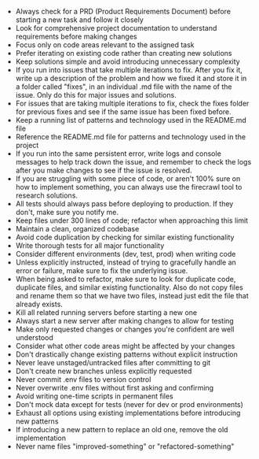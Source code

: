 - Always check for a PRD (Product Requirements Document) before starting a new task and follow it closely
- Look for comprehensive project documentation to understand requirements before making changes
- Focus only on code areas relevant to the assigned task
- Prefer iterating on existing code rather than creating new solutions
- Keep solutions simple and avoid introducing unnecessary complexity
- If you run into issues that take multiple iterations to fix. After you fix it, write up a description of the problem and how we fixed it and store it in a folder called "fixes", in an individual .md file with the name of the issue. Only do this for major issues and solutions.
- For issues that are taking multiple iterations to fix, check the fixes folder for previous fixes and see if the same issue has been fixed before.
- Keep a running list of patterns and technology used in the README.md file
- Reference the README.md file for patterns and technology used in the project
- If you run into the same persistent error, write logs and console messages to help track down the issue, and remember to check the logs after you make changes to see if the issue is resolved.
- If you are struggling with some piece of code, or aren't 100% sure on how to implement something, you can always use the firecrawl tool to research solutions.
- All tests should always pass before deploying to production. If they don't, make sure you notify me.
- Keep files under 300 lines of code; refactor when approaching this limit
- Maintain a clean, organized codebase
- Avoid code duplication by checking for similar existing functionality
- Write thorough tests for all major functionality
- Consider different environments (dev, test, prod) when writing code
- Unless explicitly instructed, instead of trying to gracefully handle an error or failure, make sure to fix the underlying issue.
- When being asked to refactor, make sure to look for duplicate code, duplicate files, and similar existing functionality. Also do not copy files and rename them so that we have two files, instead just edit the file that already exists.
- Kill all related running servers before starting a new one
- Always start a new server after making changes to allow for testing
- Make only requested changes or changes you're confident are well understood
- Consider what other code areas might be affected by your changes
- Don't drastically change existing patterns without explicit instruction
- Never leave unstaged/untracked files after committing to git
- Don't create new branches unless explicitly requested
- Never commit .env files to version control
- Never overwrite .env files without first asking and confirming
- Avoid writing one-time scripts in permanent files
- Don't mock data except for tests (never for dev or prod environments)
- Exhaust all options using existing implementations before introducing new patterns
- If introducing a new pattern to replace an old one, remove the old implementation
- Never name files "improved-something" or "refactored-something"